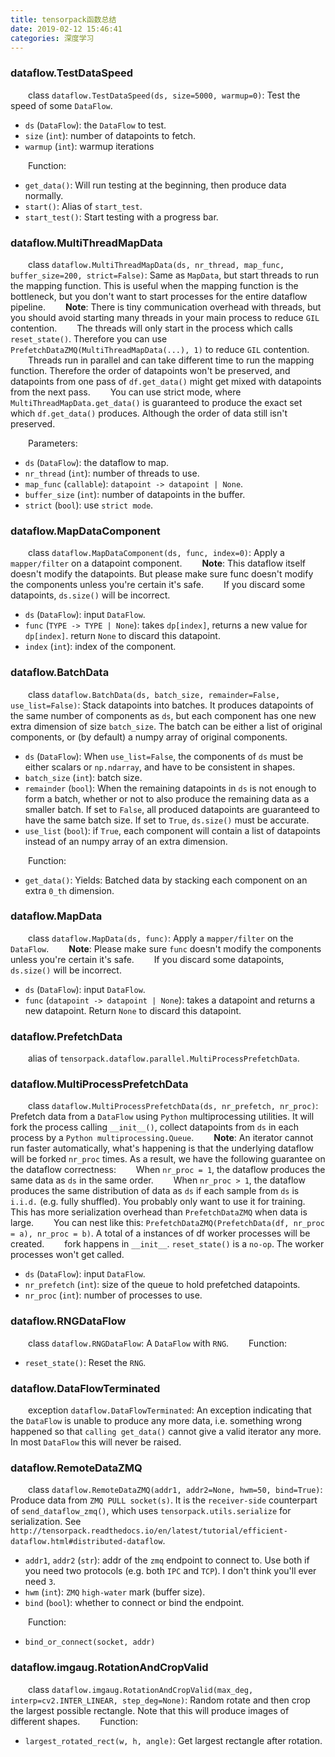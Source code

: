 ```yaml
---
title: tensorpack函数总结
date: 2019-02-12 15:46:41
categories: 深度学习
---
```

### dataflow.TestDataSpeed

&emsp;&emsp;class `dataflow.TestDataSpeed(ds, size=5000, warmup=0)`: Test the speed of some `DataFlow`.

- `ds` (`DataFlow`): the `DataFlow` to test.
- `size` (`int`): number of datapoints to fetch.
- `warmup` (`int`): warmup iterations

&emsp;&emsp;Function:

- `get_data()`: Will run testing at the beginning, then produce data normally.
- `start()`: Alias of `start_test`.
- `start_test()`: Start testing with a progress bar.

### dataflow.MultiThreadMapData

&emsp;&emsp;class `dataflow.MultiThreadMapData(ds, nr_thread, map_func, buffer_size=200, strict=False)`: Same as `MapData`, but start threads to run the mapping function. This is useful when the mapping function is the bottleneck, but you don't want to start processes for the entire dataflow pipeline.
&emsp;&emsp;**Note**: There is tiny communication overhead with threads, but you should avoid starting many threads in your main process to reduce `GIL` contention.
&emsp;&emsp;The threads will only start in the process which calls `reset_state()`. Therefore you can use `PrefetchDataZMQ(MultiThreadMapData(...), 1)` to reduce `GIL` contention.
&emsp;&emsp;Threads run in parallel and can take different time to run the mapping function. Therefore the order of datapoints won't be preserved, and datapoints from one pass of `df.get_data()` might get mixed with datapoints from the next pass.
&emsp;&emsp;You can use strict mode, where `MultiThreadMapData.get_data()` is guaranteed to produce the exact set which `df.get_data()` produces. Although the order of data still isn't preserved.

&emsp;&emsp;Parameters:

- `ds` (`DataFlow`): the dataflow to map.
- `nr_thread` (`int`): number of threads to use.
- `map_func` (`callable`): `datapoint -> datapoint | None`.
- `buffer_size` (`int`): number of datapoints in the buffer.
- `strict` (`bool`): use `strict mode`.

### dataflow.MapDataComponent

&emsp;&emsp;class `dataflow.MapDataComponent(ds, func, index=0)`: Apply a `mapper/filter` on a datapoint component.
&emsp;&emsp;**Note**: This dataflow itself doesn't modify the datapoints. But please make sure func doesn't modify the components unless you're certain it's safe.
&emsp;&emsp;If you discard some datapoints, `ds.size()` will be incorrect.

- `ds` (`DataFlow`): input `DataFlow`.
- `func` (`TYPE -> TYPE | None`): takes `dp[index]`, returns a new value for `dp[index]`. return `None` to discard this datapoint.
- `index` (`int`): index of the component.

### dataflow.BatchData

&emsp;&emsp;class `dataflow.BatchData(ds, batch_size, remainder=False, use_list=False)`: Stack datapoints into batches. It produces datapoints of the same number of components as `ds`, but each component has one new extra dimension of size `batch_size`. The batch can be either a list of original components, or (by default) a numpy array of original components.

- `ds` (`DataFlow`): When `use_list=False`, the components of `ds` must be either scalars or `np.ndarray`, and have to be consistent in shapes.
- `batch_size` (`int`): batch size.
- `remainder` (`bool`): When the remaining datapoints in `ds` is not enough to form a batch, whether or not to also produce the remaining data as a smaller batch. If set to `False`, all produced datapoints are guaranteed to have the same batch size. If set to `True`, `ds.size()` must be accurate.
- `use_list` (`bool`): if `True`, each component will contain a list of datapoints instead of an numpy array of an extra dimension.

&emsp;&emsp;Function:

- `get_data()`: Yields: Batched data by stacking each component on an extra `0_th` dimension.

### dataflow.MapData

&emsp;&emsp;class `dataflow.MapData(ds, func)`: Apply a `mapper/filter` on the `DataFlow`.
&emsp;&emsp;**Note**: Please make sure `func` doesn't modify the components unless you're certain it's safe.
&emsp;&emsp;If you discard some datapoints, `ds.size()` will be incorrect.

- `ds` (`DataFlow`): input `DataFlow`.
- `func` (`datapoint -> datapoint | None`): takes a datapoint and returns a new datapoint. Return `None` to discard this datapoint.

### dataflow.PrefetchData

&emsp;&emsp;alias of `tensorpack.dataflow.parallel.MultiProcessPrefetchData`.

### dataflow.MultiProcessPrefetchData

&emsp;&emsp;class `dataflow.MultiProcessPrefetchData(ds, nr_prefetch, nr_proc)`: Prefetch data from a `DataFlow` using `Python` multiprocessing utilities. It will fork the process calling `__init__()`, collect datapoints from `ds` in each process by a `Python multiprocessing.Queue`.
&emsp;&emsp;**Note**: An iterator cannot run faster automatically, what's happening is that the underlying dataflow will be forked `nr_proc` times. As a result, we have the following guarantee on the dataflow correctness:
&emsp;&emsp;When `nr_proc = 1`, the dataflow produces the same data as `ds` in the same order.
&emsp;&emsp;When `nr_proc > 1`, the dataflow produces the same distribution of data as `ds` if each sample from `ds` is `i.i.d.` (e.g. fully shuffled). You probably only want to use it for training.
&emsp;&emsp;This has more serialization overhead than `PrefetchDataZMQ` when data is large.
&emsp;&emsp;You can nest like this: `PrefetchDataZMQ(PrefetchData(df, nr_proc = a), nr_proc = b)`. A total of a instances of df worker processes will be created.
&emsp;&emsp;fork happens in `__init__`. `reset_state()` is a `no-op`. The worker processes won't get called.

- `ds` (`DataFlow`): input `DataFlow`.
- `nr_prefetch` (`int`): size of the queue to hold prefetched datapoints.
- `nr_proc` (`int`): number of processes to use.

### dataflow.RNGDataFlow

&emsp;&emsp;class `dataflow.RNGDataFlow`: A `DataFlow` with `RNG`.
&emsp;&emsp;Function:

- `reset_state()`: Reset the `RNG`.

### dataflow.DataFlowTerminated

&emsp;&emsp;exception `dataflow.DataFlowTerminated`: An exception indicating that the `DataFlow` is unable to produce any more data, i.e. something wrong happened so that `calling get_data()` cannot give a valid iterator any more. In most `DataFlow` this will never be raised.

### dataflow.RemoteDataZMQ

&emsp;&emsp;class `dataflow.RemoteDataZMQ(addr1, addr2=None, hwm=50, bind=True)`: Produce data from `ZMQ PULL socket(s)`. It is the `receiver-side` counterpart of `send_dataflow_zmq()`, which uses `tensorpack.utils.serialize` for serialization. See `http://tensorpack.readthedocs.io/en/latest/tutorial/efficient-dataflow.html#distributed-dataflow`.

- `addr1`, `addr2` (`str`): addr of the `zmq` endpoint to connect to. Use both if you need two protocols (e.g. both `IPC` and `TCP`). I don't think you'll ever need `3`.
- `hwm` (`int`): `ZMQ` `high-water` mark (buffer size).
- `bind` (`bool`): whether to connect or bind the endpoint.

&emsp;&emsp;Function:

- `bind_or_connect(socket, addr)`

### dataflow.imgaug.RotationAndCropValid

&emsp;&emsp;class `dataflow.imgaug.RotationAndCropValid(max_deg, interp=cv2.INTER_LINEAR, step_deg=None)`: Random rotate and then crop the largest possible rectangle. Note that this will produce images of different shapes.
&emsp;&emsp;Function:

- `largest_rotated_rect(w, h, angle)`: Get largest rectangle after rotation.